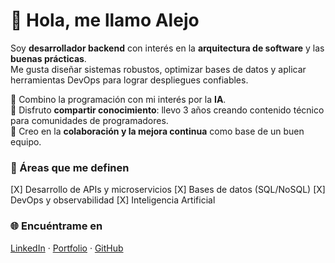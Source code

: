 # 👋 Hola, me llamo Alejo

Soy **desarrollador backend** con interés en la **arquitectura de software** y las **buenas prácticas**.  
Me gusta diseñar sistemas robustos, optimizar bases de datos y aplicar herramientas DevOps para lograr despliegues confiables.  

🔹 Combino la programación con mi interés por la **IA**.  
🔹 Disfruto **compartir conocimiento**: llevo 3 años creando contenido técnico para comunidades de programadores.  
🔹 Creo en la **colaboración y la mejora continua** como base de un buen equipo.  

### 🚀 Áreas que me definen
[X] Desarrollo de APIs y microservicios
[X] Bases de datos (SQL/NoSQL)
[X] DevOps y observabilidad
[X] Inteligencia Artificial

### 🌐 Encuéntrame en
[LinkedIn](https://www.linkedin.com/in/lejoww/) · [Portfolio](https://lejoww.vercel.app/) · [GitHub](https://github.com/lejoww)
